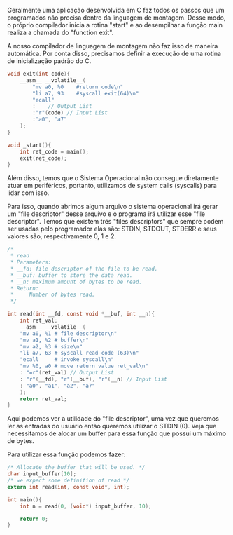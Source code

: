 Geralmente uma aplicação desenvolvida em C faz todos os passos que um programados não precisa dentro da linguagem de montagem. Desse modo, o próprio compilador inicia a rotina "start" e ao desempilhar a função main realiza a chamada do "function exit".

A nosso compilador de linguagem de montagem não faz isso de maneira automática. Por conta disso, precisamos definir a execução de uma rotina de inicialização padrão do C.

```C
void exit(int code){
	__asm__ __volatile__(
		"mv a0, %0    #return code\n"	
		"li a7, 93    #syscall exit(64)\n"
		"ecall"
		:    // Output List
		:"r"(code) // Input List
		:"a0", "a7"
	);
}

void _start(){
	int ret_code = main();
	exit(ret_code);
}
```

Além disso, temos que o Sistema Operacional não consegue diretamente atuar em periféricos, portanto, utilizamos de system calls (syscalls) para lidar com isso. 

Para isso, quando abrimos algum arquivo o sistema operacional irá gerar um "file descriptor" desse arquivo e o programa irá utilizar esse "file descriptor". Temos que existem três "files descriptors" que sempre podem ser usadas pelo programador elas são: STDIN, STDOUT, STDERR e seus valores são, respectivamente 0, 1 e 2. 

```C
/*
 * read
 * Parameters:
 * __fd: file descriptor of the file to be read.
 * __buf: buffer to store the data read.
 * __n: maximum amount of bytes to be read.
 * Return:
 *     Number of bytes read.
 */

int read(int __fd, const void *__buf, int __n){
	int ret_val;
	__asm__ __volatile__(
	"mv a0, %1 # file descriptor\n"	
	"mv a1, %2 # buffer\n"
	"mv a2, %3 # size\n"
	"li a7, 63 # syscall read code (63)\n"
	"ecall     # invoke syscall\n" 
	"mv %0, a0 # move return value ret_val\n"
	: "=r"(ret_val) // Output List
	: "r"(__fd), "r"(__buf), "r"(__n) // Input List
	: "a0", "a1", "a2", "a7"
	);
	return ret_val;
}
```

Aqui podemos ver a utilidade do "file descriptor", uma vez que queremos ler as entradas do usuário então queremos utilizar o STDIN (0). Veja que necessitamos de alocar um buffer para essa função que possui um máximo de bytes. 

Para utilizar essa função podemos fazer:
```C
/* Allocate the buffer that will be used. */
char input_buffer[10];
/* we expect some definition of read */
extern int read(int, const void*, int);

int main(){
	int n = read(0, (void*) input_buffer, 10);

	return 0;
}

```

